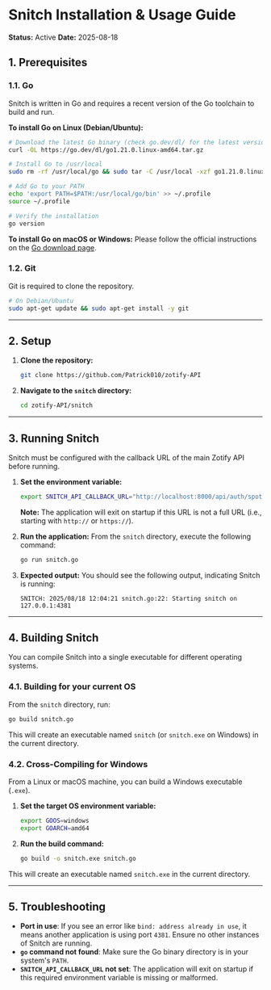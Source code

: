 # Snitch Installation & Usage Guide

**Status:** Active
**Date:** 2025-08-18

## 1. Prerequisites

### 1.1. Go
Snitch is written in Go and requires a recent version of the Go toolchain to build and run.

**To install Go on Linux (Debian/Ubuntu):**
```bash
# Download the latest Go binary (check go.dev/dl/ for the latest version)
curl -OL https://go.dev/dl/go1.21.0.linux-amd64.tar.gz

# Install Go to /usr/local
sudo rm -rf /usr/local/go && sudo tar -C /usr/local -xzf go1.21.0.linux-amd64.tar.gz

# Add Go to your PATH
echo 'export PATH=$PATH:/usr/local/go/bin' >> ~/.profile
source ~/.profile

# Verify the installation
go version
```

**To install Go on macOS or Windows:**
Please follow the official instructions on the [Go download page](https://go.dev/dl/).

### 1.2. Git
Git is required to clone the repository.
```bash
# On Debian/Ubuntu
sudo apt-get update && sudo apt-get install -y git
```

---

## 2. Setup

1.  **Clone the repository:**
    ```bash
    git clone https://github.com/Patrick010/zotify-API
    ```

2.  **Navigate to the `snitch` directory:**
    ```bash
    cd zotify-API/snitch
    ```

---

## 3. Running Snitch

Snitch must be configured with the callback URL of the main Zotify API before running.

1.  **Set the environment variable:**
    ```bash
    export SNITCH_API_CALLBACK_URL="http://localhost:8000/api/auth/spotify/callback"
    ```
    **Note:** The application will exit on startup if this URL is not a full URL (i.e., starting with `http://` or `https://`).

2.  **Run the application:**
    From the `snitch` directory, execute the following command:
    ```bash
    go run snitch.go
    ```

3.  **Expected output:**
    You should see the following output, indicating Snitch is running:
    ```
    SNITCH: 2025/08/18 12:04:21 snitch.go:22: Starting snitch on 127.0.0.1:4381
    ```

---

## 4. Building Snitch

You can compile Snitch into a single executable for different operating systems.

### 4.1. Building for your current OS
From the `snitch` directory, run:
```bash
go build snitch.go
```
This will create an executable named `snitch` (or `snitch.exe` on Windows) in the current directory.

### 4.2. Cross-Compiling for Windows
From a Linux or macOS machine, you can build a Windows executable (`.exe`).

1.  **Set the target OS environment variable:**
    ```bash
    export GOOS=windows
    export GOARCH=amd64
    ```

2.  **Run the build command:**
    ```bash
    go build -o snitch.exe snitch.go
    ```
This will create an executable named `snitch.exe` in the current directory.

---

## 5. Troubleshooting
-   **Port in use**: If you see an error like `bind: address already in use`, it means another application is using port `4381`. Ensure no other instances of Snitch are running.
-   **`go` command not found**: Make sure the Go binary directory is in your system's `PATH`.
-   **`SNITCH_API_CALLBACK_URL` not set**: The application will exit on startup if this required environment variable is missing or malformed.
